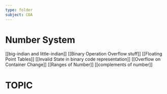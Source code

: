 ```yaml
---
type: folder
subject: COA
---
```

# Number System
[[big-indian and little-indian]]
[[Binary Operation Overflow stuff]]
[[Floating Point Tables]]
[[Invalid State in binary code representation]]
[[Overflow on Container Change]]
[[Ranges of Number]]
[[complements of number]]

# TOPIC
